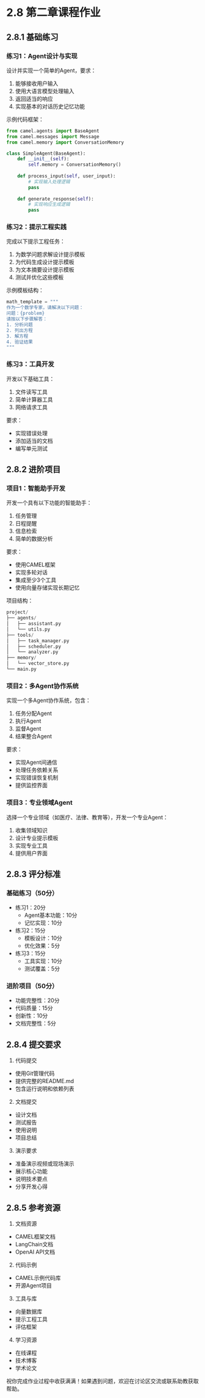 # 2.8 第二章课程作业

## 2.8.1 基础练习

### 练习1：Agent设计与实现
设计并实现一个简单的Agent，要求：
1. 能够接收用户输入
2. 使用大语言模型处理输入
3. 返回适当的响应
4. 实现基本的对话历史记忆功能

示例代码框架：
```python
from camel.agents import BaseAgent
from camel.messages import Message
from camel.memory import ConversationMemory

class SimpleAgent(BaseAgent):
    def __init__(self):
        self.memory = ConversationMemory()
        
    def process_input(self, user_input):
        # 实现输入处理逻辑
        pass
        
    def generate_response(self):
        # 实现响应生成逻辑
        pass
```

### 练习2：提示工程实践
完成以下提示工程任务：
1. 为数学问题求解设计提示模板
2. 为代码生成设计提示模板
3. 为文本摘要设计提示模板
4. 测试并优化这些模板

示例模板结构：
```python
math_template = """
作为一个数学专家，请解决以下问题：
问题：{problem}
请按以下步骤解答：
1. 分析问题
2. 列出方程
3. 解方程
4. 验证结果
"""
```

### 练习3：工具开发
开发以下基础工具：
1. 文件读写工具
2. 简单计算器工具
3. 网络请求工具

要求：
- 实现错误处理
- 添加适当的文档
- 编写单元测试

## 2.8.2 进阶项目

### 项目1：智能助手开发
开发一个具有以下功能的智能助手：
1. 任务管理
2. 日程提醒
3. 信息检索
4. 简单的数据分析

要求：
- 使用CAMEL框架
- 实现多轮对话
- 集成至少3个工具
- 使用向量存储实现长期记忆

项目结构：
```python
project/
├── agents/
│   ├── assistant.py
│   └── utils.py
├── tools/
│   ├── task_manager.py
│   ├── scheduler.py
│   └── analyzer.py
├── memory/
│   └── vector_store.py
└── main.py
```

### 项目2：多Agent协作系统
实现一个多Agent协作系统，包含：
1. 任务分配Agent
2. 执行Agent
3. 监督Agent
4. 结果整合Agent

要求：
- 实现Agent间通信
- 处理任务依赖关系
- 实现错误恢复机制
- 提供监控界面

### 项目3：专业领域Agent
选择一个专业领域（如医疗、法律、教育等），开发一个专业Agent：
1. 收集领域知识
2. 设计专业提示模板
3. 实现专业工具
4. 提供用户界面

## 2.8.3 评分标准

### 基础练习（50分）
- 练习1：20分
  - Agent基本功能：10分
  - 记忆实现：10分
- 练习2：15分
  - 模板设计：10分
  - 优化效果：5分
- 练习3：15分
  - 工具实现：10分
  - 测试覆盖：5分

### 进阶项目（50分）
- 功能完整性：20分
- 代码质量：15分
- 创新性：10分
- 文档完整性：5分

## 2.8.4 提交要求

1. 代码提交
- 使用Git管理代码
- 提供完整的README.md
- 包含运行说明和依赖列表

2. 文档提交
- 设计文档
- 测试报告
- 使用说明
- 项目总结

3. 演示要求
- 准备演示视频或现场演示
- 展示核心功能
- 说明技术要点
- 分享开发心得

## 2.8.5 参考资源

1. 文档资源
- CAMEL框架文档
- LangChain文档
- OpenAI API文档

2. 代码示例
- CAMEL示例代码库
- 开源Agent项目

3. 工具与库
- 向量数据库
- 提示工程工具
- 评估框架

4. 学习资源
- 在线课程
- 技术博客
- 学术论文

祝你完成作业过程中收获满满！如果遇到问题，欢迎在讨论区交流或联系助教获取帮助。 